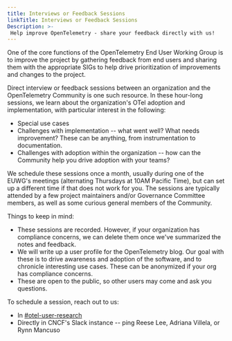 ```yaml
---
title: Interviews or Feedback Sessions
linkTitle: Interviews or Feedback Sessions
Description: >-
 Help improve OpenTelemetry - share your feedback directly with us!
---
```


One of the core functions of the OpenTelemetry End User Working Group is 
to improve the project by gathering feedback from end users and sharing
them with the appropriate SIGs to help drive prioritization of 
improvements and changes to the project. 

Direct interview or feedback sessions between an organization and the 
OpenTelemetry Community is one such resource. In these hour-long sessions, 
we learn about the organization's OTel adoption and implementation, with 
particular interest in the following:

* Special use cases 
* Challenges with implementation -- what went well? What needs improvement? 
  These can be anything, from instrumentation to documentation. 
* Challenges with adoption within the organization -- how can the 
  Community help you drive adoption with your teams? 

We schedule these sessions once a month, usually during one of the EUWG's
meetings (alternating Thursdays at 10AM Pacific Time), but can set up a 
different time if that does not work for you. The sessions are typically 
attended by a few project maintainers and/or Governance Committee members, 
as well as some curious general members of the Community. 

Things to keep in mind:
* These sessions are recorded. However, if your organization has compliance
  concerns, we can delete them once we've summarized the notes and feedback. 
* We will write up a user profile for the OpenTelemetry blog. Our goal with
  these is to drive awareness and adoption of the software, and to chronicle
  interesting use cases. These can be anonymized if your org has compliance
  concerns. 
* These are open to the public, so other users may come and ask you questions.
  
To schedule a session, reach out to us:
* In [#otel-user-research](https://cloud-native.slack.com/archives/C01RT3MSWGZ)
* Directly in CNCF's Slack instance -- ping Reese Lee, Adriana Villela, or Rynn Mancuso
